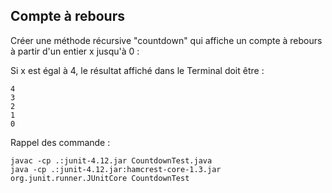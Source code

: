 ## Compte à rebours

Créer une méthode récursive "countdown" qui affiche un compte à rebours à partir d'un entier x jusqu'à 0 :

Si x est égal à 4, le résultat affiché dans le Terminal doit être :

    4
    3
    2
    1
    0

Rappel des commande :

    javac -cp .:junit-4.12.jar CountdownTest.java
    java -cp .:junit-4.12.jar:hamcrest-core-1.3.jar org.junit.runner.JUnitCore CountdownTest
